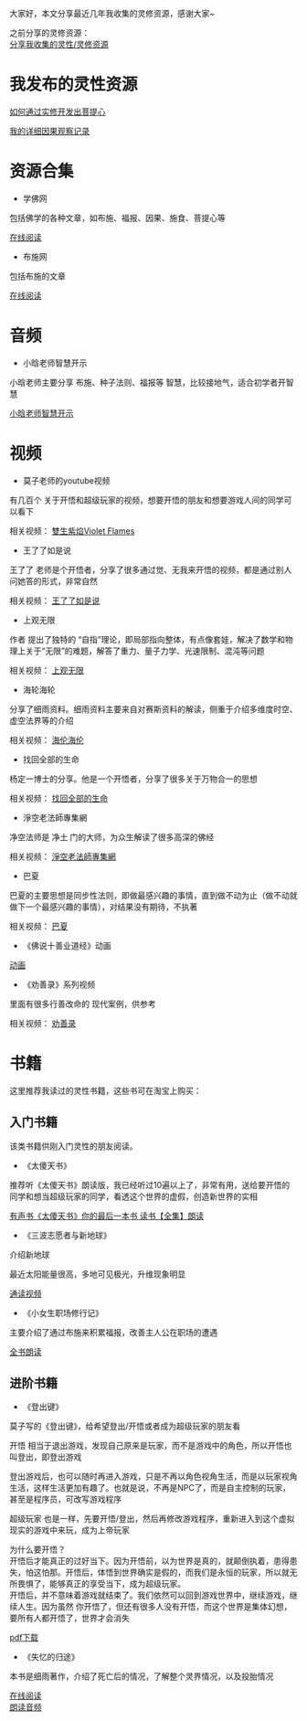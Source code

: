 大家好，本文分享最近几年我收集的灵修资源，感谢大家~

之前分享的灵修资源：  
[分享我收集的灵性/灵修资源](https://mirror.xyz/0xf63e1991A343814EdE505D7cfC368615EAe75307/wj1gdho96caAtO0RVKJ4BWC-N8RkVwtK6HyRtNZgi5s)



# 我发布的灵性资源

[如何通过实修开发出菩提心](https://github.com/yyc-git/MyData/blob/master/%E5%A6%82%E4%BD%95%E9%80%9A%E8%BF%87%E5%AE%9E%E4%BF%AE%E5%BC%80%E5%8F%91%E5%87%BA%E8%8F%A9%E6%8F%90%E5%BF%83.md)

[我的详细因果观察记录](https://www.jianshu.com/u/cc3df74554c5)



# 资源合集

- 学佛网

包括佛学的各种文章，如布施、福报、因果、施食、菩提心等

[在线阅读](http://www.xuefo9.net/)


- 布施网

包括布施的文章


[在线阅读](https://bushinet.org/forum.php?mod=forumdisplay&fid=292)



# 音频

- 小晗老师智慧开示

小晗老师主要分享 布施、种子法则、福报等 智慧，比较接地气，适合初学者开智慧

[小晗老师智慧开示](https://m.ximalaya.com/selfshare/album/56255464?uid=99925272&shrdv=XAAUJ59-PYvQ6S71kY_VKzbzh6NgjkV5xPa&shrh5=android&shrid=18fb502013d1f63&shrdh=1&shrpid=18fb502013dc524&srcType=6&subType=1010&srcId=56255464&commandShareId=f9b1ff2dc1b2b5e541d265f1b871e4ea&shareTime=1716728758589&shareLevel=1)

# 视频


- 莫子老师的youtube视频


有几百个 关于开悟和超级玩家的视频，想要开悟的朋友和想要游戏人间的同学可以看下

相关视频：
[雙生紫焰Violet Flames](https://www.youtube.com/@VioletTwinFlames)


- 王了了如是说

王了了 老师是个开悟者，分享了很多通过觉、无我来开悟的视频，都是通过别人问她答的形式，非常自然

相关视频：
[王了了如是说](https://space.bilibili.com/3493266536269973/)


- 上观无限

作者 提出了独特的 “自指”理论，即局部指向整体，有点像套娃，解决了数学和物理上关于“无限”的难题，解答了重力、量子力学、光速限制、混沌等问题

相关视频：
[上观无限](https://space.bilibili.com/1867125371/)



- 海轮海轮

分享了细雨资料。细雨资料主要来自对赛斯资料的解读，侧重于介绍多维度时空、虚空法界等的介绍

相关视频：
[海伦海伦](https://space.bilibili.com/632831023/)

- 找回全部的生命

杨定一博士的分享。他是一个开悟者，分享了很多关于万物合一的思想

相关视频：
[找回全部的生命](https://space.bilibili.com/573785706/)



- 淨空老法師專集網

净空法师是 净土 门的大师，为众生解读了很多高深的佛经

相关视频：
[淨空老法師專集網](https://www.youtube.com/@amtbhz)


- 巴夏

巴夏的主要思想是同步性法则，即做最感兴趣的事情，直到做不动为止（做不动就做下一个最感兴趣的事情），对结果没有期待，不执著

相关视频：
[巴夏](https://www.youtube.com/watch?v=nJCNvtpzrDQ&list=PL9bZQiODxRbO2TK2rNgkjHrOVEmtc67Hu)


- 《佛说十善业道经》动画

[动画](https://www.bilibili.com/video/BV1CJ4m1N77F/?spm_id_from=333.788.recommend_more_video.-1&vd_source=9fcdb7c5d92e95429d4dd9af0380937b)

- 《劝善录》系列视频

里面有很多行善改命的 现代案例，供参考

相关视频：
[劝善录](https://www.bilibili.com/video/BV16j411S7ko/?spm_id_from=333.788&vd_source=9fcdb7c5d92e95429d4dd9af0380937b)


# 书籍

这里推荐我读过的灵性书籍，这些书可在淘宝上购买：

## 入门书籍

该类书籍供刚入门灵性的朋友阅读。



- 《太傻天书》

推荐听《太傻天书》朗读版，我已经听过10遍以上了，非常有用，送给要开悟的同学和想当超级玩家的同学，看透这个世界的虚假，创造新世界的实相

[有声书《太傻天书》你的最后一本书 读书【全集】朗读](https://www.bilibili.com/video/BV14v4y1k7JF/?vd_source=9fcdb7c5d92e95429d4dd9af0380937b)



- 《三波志愿者与新地球》

介绍新地球

最近太阳能量很高，多地可见极光，升维现象明显


[通读视频](https://www.bilibili.com/video/BV1Nq4y1q79z/?spm_id_from=333.788&vd_source=9fcdb7c5d92e95429d4dd9af0380937b)


- 《小女生职场修行记》

主要介绍了通过布施来积累福报，改善主人公在职场的遭遇

[全书朗读](https://m.ximalaya.com/selfshare/album/3775689?uid=99925272&shrdv=XAAUJ59-PYvQ6S71kY_VKzbzh6NgjkV5xPa&shrh5=android&shrid=18fb43beab21590a&shrdh=1&shrpid=18fb43beab24722&srcType=6&subType=1010&srcId=3775689&commandShareId=c68465a3c77f535b06111a4722844122&shareTime=1716715776690&shareLevel=1)


## 进阶书籍

- 《登出键》

莫子写的《登出键》，给希望登出/开悟或者成为超级玩家的朋友看

开悟 相当于退出游戏，发现自己原来是玩家，而不是游戏中的角色，所以开悟也叫登出，即登出游戏

登出游戏后，也可以随时再进入游戏，只是不再以角色视角生活，而是以玩家视角生活，这样生活更加有趣了。也就是说，不再是NPC了，而是自主控制的玩家，甚至是程序员，可改写游戏程序


超级玩家 也是一样，先要开悟/登出，然后再修改游戏程序，重新进入到这个虚拟现实的游戏中来玩，成为上帝玩家


为什么要开悟？  
开悟后才能真正的过好当下。因为开悟前，以为世界是真的，就颠倒执着，患得患失，怕这怕那。开悟后，体悟到世界确实是假的，而我们是永恒的玩家，所以就无所畏惧了，能够真正的享受当下，成为超级玩家。  
开悟后，并不意味着游戏就结束了。我们依然可以回到游戏世界中，继续游戏，继续人生。因为虽然 你开悟了，但还有很多人没有开悟，而这个世界是集体幻想，要所有人都开悟了，世界才会消失



[pdf下载](https://github.com/yyc-git/MyData/blob/master/god/%E7%99%BB%E5%87%BA%E9%94%AE.pdf)





- 《失忆的归途》

本书是细雨著作，介绍了死亡后的情况，了解整个灵界情况，以及投胎情况

[在线阅读](https://mkxy.online/?page_id=147)  
[朗读音频](https://m.ximalaya.com/album/63504090)


